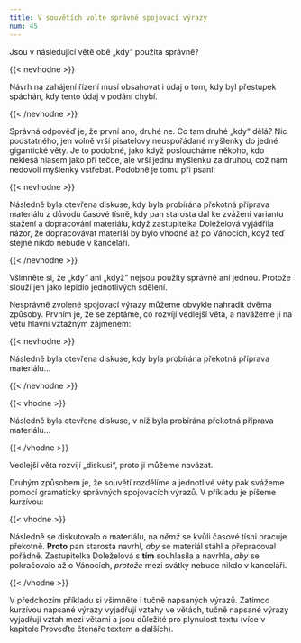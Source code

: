 ```yaml
---
title: V souvětích volte správné spojovací výrazy
num: 45
---
```

Jsou v následující větě obě „kdy“ použita správně?

{{< nevhodne >}}

Návrh na zahájení řízení musí obsahovat i údaj o tom, kdy byl přestupek spáchán, kdy tento údaj v podání chybí.

{{< /nevhodne >}}

Správná odpověď je, že první ano, druhé ne. Co tam druhé „kdy“ dělá? Nic podstatného, jen volně vrší pisatelovy neuspořádané myšlenky do jedné gigantické věty. Je to podobné, jako když posloucháme někoho, kdo neklesá hlasem jako při tečce, ale vrší jednu myšlenku za druhou, což nám nedovolí myšlenky vstřebat. Podobně je tomu při psaní:

{{< nevhodne >}}

Následně byla otevřena diskuse, kdy byla probírána překotná příprava materiálu z důvodu časové tísně, kdy pan starosta dal ke zvážení variantu stažení a dopracování materiálu, když zastupitelka Doleželová vyjádřila názor, že dopracovávat materiál by bylo vhodné až po Vánocích, když teď stejně nikdo nebude v kanceláři.

{{< /nevhodne >}}

Všimněte si, že „kdy“ ani „když“ nejsou použity správně ani jednou. Protože slouží jen jako lepidlo jednotlivých sdělení.

Nesprávně zvolené spojovací výrazy můžeme obvykle nahradit dvěma způsoby. Prvním je, že se zeptáme, co rozvíjí vedlejší věta, a navážeme ji na větu hlavní vztažným zájmenem:

{{< nevhodne >}}

Následně byla otevřena diskuse, kdy byla probírána překotná příprava materiálu…

{{< /nevhodne >}}

{{< vhodne >}}

Následně byla otevřena diskuse, v níž byla probírána překotná příprava materiálu…

{{< /vhodne >}}

Vedlejší věta rozvíjí „diskusi“, proto ji můžeme navázat.

Druhým způsobem je, že souvětí rozdělíme a jednotlivé věty pak svážeme pomocí gramaticky správných spojovacích výrazů. V příkladu je píšeme kurzívou:

{{< vhodne >}}

Následně se diskutovalo o materiálu, na *němž* se kvůli časové tísni pracuje překotně. **Proto** pan starosta navrhl, *aby* se materiál stáhl a přepracoval pořádně. Zastupitelka Doleželová s **tím** souhlasila a navrhla, *aby* se pokračovalo až o Vánocích, *protože* mezi svátky nebude nikdo v kanceláři.

{{< /vhodne >}}

V předchozím příkladu si všimněte i tučně napsaných výrazů. Zatímco kurzívou napsané výrazy vyjadřují vztahy ve větách, tučně napsané výrazy vyjadřují vztah mezi větami a jsou důležité pro plynulost textu (více v kapitole Proveďte čtenáře textem a dalších).
